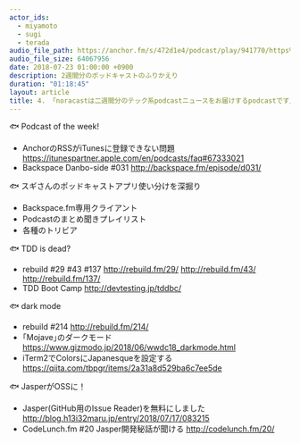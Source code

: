 ```yaml
---
actor_ids:
  - miyamoto
  - sugi
  - terada
audio_file_path: https://anchor.fm/s/472d1e4/podcast/play/941770/https%3A%2F%2Fd3ctxlq1ktw2nl.cloudfront.net%2Fstaging%2F2018-7-16%2F4---noracast----------podcast--656fe64f751f1.m4a
audio_file_size: 64067956
date: 2018-07-23 01:00:00 +0900
description: 2週間分のポッドキャストのふりかえり
duration: "01:18:45"
layout: article
title: 4. 「noracastは二週間分のテック系podcastニュースをお届けするpodcastです」
---
```


🐟 Podcast of the week!
- AnchorのRSSがiTunesに登録できない問題
 https://itunespartner.apple.com/en/podcasts/faq#67333021
- Backspace Danbo-side #031
 http://backspace.fm/episode/d031/

🐟 スギさんのポッドキャストアプリ使い分けを深掘り
- Backspace.fm専用クライアント
- Podcastのまとめ聞きプレイリスト
- 各種のトリビア

🐟 TDD is dead?
- rebuild #29 #43 #137
 http://rebuild.fm/29/
 http://rebuild.fm/43/
 http://rebuild.fm/137/
- TDD Boot Camp
 http://devtesting.jp/tddbc/

🐟 dark mode
- rebuild #214
 http://rebuild.fm/214/
- ｢Mojave｣のダークモード
 https://www.gizmodo.jp/2018/06/wwdc18_darkmode.html
- iTerm2でColorsにJapanesqueを設定する
 https://qiita.com/tbpgr/items/2a31a8d529ba6c7ee5de

🐟 JasperがOSSに！
- Jasper(GitHub用のIssue Reader)を無料にしました
 http://blog.h13i32maru.jp/entry/2018/07/17/083215
- CodeLunch.fm #20 Jasper開発秘話が聞ける
 http://codelunch.fm/20/